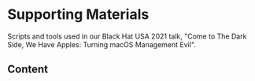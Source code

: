# Supporting Materials

Scripts and tools used in our Black Hat USA 2021 talk, "Come to The Dark Side, We Have Apples: Turning macOS Management Evil".

## Content

